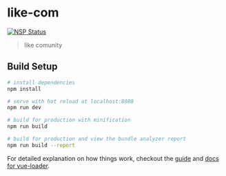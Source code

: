 # like-com

[![NSP Status](https://nodesecurity.io/orgs/likecoin/projects/5d97cf78-6b4d-4085-85d1-694ae9fc0e0f/badge)](https://nodesecurity.io/orgs/likecoin/projects/5d97cf78-6b4d-4085-85d1-694ae9fc0e0f)

> like comunity

## Build Setup

``` bash
# install dependencies
npm install

# serve with hot reload at localhost:8080
npm run dev

# build for production with minification
npm run build

# build for production and view the bundle analyzer report
npm run build --report
```

For detailed explanation on how things work, checkout the [guide](http://vuejs-templates.github.io/webpack/) and [docs for vue-loader](http://vuejs.github.io/vue-loader).
